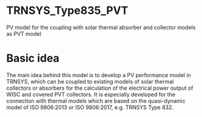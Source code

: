 # TRNSYS_Type835_PVT
PV model for the coupling with solar thermal absorber and collector models as PVT model

# Basic idea
The main idea behind this model is to develop a PV performance model in TRNSYS, which can be coupled to existing models of solar thermal collectors or absorbers for the calculation of the electrical power output of WISC and covered PVT collectors. It is especially developed for the connection with thermal models which are based on the quasi-dynamic model of ISO 9806:2013  or ISO 9806:2017, e.g. TRNSYS Type 832. 

